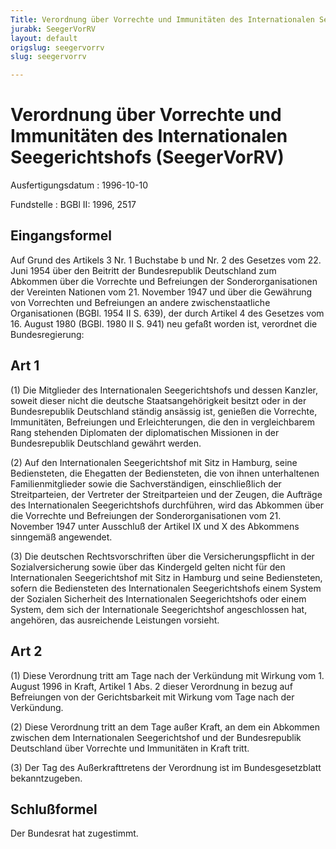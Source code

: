```yaml
---
Title: Verordnung über Vorrechte und Immunitäten des Internationalen Seegerichtshofs
jurabk: SeegerVorRV
layout: default
origslug: seegervorrv
slug: seegervorrv

---
```


# Verordnung über Vorrechte und Immunitäten des Internationalen Seegerichtshofs (SeegerVorRV)

Ausfertigungsdatum
:   1996-10-10

Fundstelle
:   BGBl II: 1996, 2517

## Eingangsformel

Auf Grund des Artikels 3 Nr. 1 Buchstabe b und Nr. 2 des Gesetzes vom
22\. Juni 1954 über den Beitritt der Bundesrepublik Deutschland zum
Abkommen über die Vorrechte und Befreiungen der Sonderorganisationen
der Vereinten Nationen vom 21. November 1947 und über die Gewährung
von Vorrechten und Befreiungen an andere zwischenstaatliche
Organisationen (BGBl. 1954 II S. 639), der durch Artikel 4 des
Gesetzes vom 16. August 1980 (BGBl. 1980 II S. 941) neu gefaßt worden
ist, verordnet die Bundesregierung:

## Art 1

(1) Die Mitglieder des Internationalen Seegerichtshofs und dessen
Kanzler, soweit dieser nicht die deutsche Staatsangehörigkeit besitzt
oder in der Bundesrepublik Deutschland ständig ansässig ist, genießen
die Vorrechte, Immunitäten, Befreiungen und Erleichterungen, die den
in vergleichbarem Rang stehenden Diplomaten der diplomatischen
Missionen in der Bundesrepublik Deutschland gewährt werden.

(2) Auf den Internationalen Seegerichtshof mit Sitz in Hamburg, seine
Bediensteten, die Ehegatten der Bediensteten, die von ihnen
unterhaltenen Familienmitglieder sowie die Sachverständigen,
einschließlich der Streitparteien, der Vertreter der Streitparteien
und der Zeugen, die Aufträge des Internationalen Seegerichtshofs
durchführen, wird das Abkommen über die Vorrechte und Befreiungen der
Sonderorganisationen vom 21. November 1947 unter Ausschluß der Artikel
IX und X des Abkommens sinngemäß angewendet.

(3) Die deutschen Rechtsvorschriften über die Versicherungspflicht in
der Sozialversicherung sowie über das Kindergeld gelten nicht für den
Internationalen Seegerichtshof mit Sitz in Hamburg und seine
Bediensteten, sofern die Bediensteten des Internationalen
Seegerichtshofs einem System der Sozialen Sicherheit des
Internationalen Seegerichtshofs oder einem System, dem sich der
Internationale Seegerichtshof angeschlossen hat, angehören, das
ausreichende Leistungen vorsieht.

## Art 2

(1) Diese Verordnung tritt am Tage nach der Verkündung mit Wirkung vom
1\. August 1996 in Kraft, Artikel 1 Abs. 2 dieser Verordnung in bezug
auf Befreiungen von der Gerichtsbarkeit mit Wirkung vom Tage nach der
Verkündung.

(2) Diese Verordnung tritt an dem Tage außer Kraft, an dem ein
Abkommen zwischen dem Internationalen Seegerichtshof und der
Bundesrepublik Deutschland über Vorrechte und Immunitäten in Kraft
tritt.

(3) Der Tag des Außerkrafttretens der Verordnung ist im
Bundesgesetzblatt bekanntzugeben.

## Schlußformel

Der Bundesrat hat zugestimmt.

